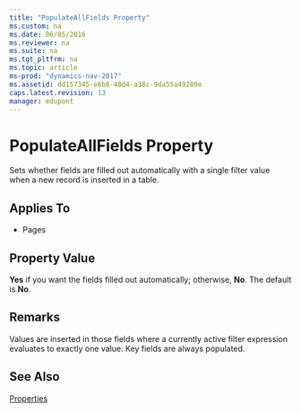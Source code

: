 ```yaml
---
title: "PopulateAllFields Property"
ms.custom: na
ms.date: 06/05/2016
ms.reviewer: na
ms.suite: na
ms.tgt_pltfrm: na
ms.topic: article
ms-prod: "dynamics-nav-2017"
ms.assetid: dd157345-e6b8-48d4-a38c-9da55a49289e
caps.latest.revision: 13
manager: edupont
---
```

# PopulateAllFields Property
Sets whether fields are filled out automatically with a single filter value when a new record is inserted in a table.  
  
## Applies To  
  
-   Pages  
  
## Property Value  
 **Yes** if you want the fields filled out automatically; otherwise, **No**. The default is **No**.  
  
## Remarks  
 Values are inserted in those fields where a currently active filter expression evaluates to exactly one value. Key fields are always populated.  
  
## See Also  
 [Properties](Properties.md)